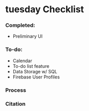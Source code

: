 # tuesday Checklist

### Completed: 
- Preliminary UI

### To-do:
- Calendar
- To-do list feature
- Data Storage w/ SQL
- Firebase User Profiles

### Process

### Citation
